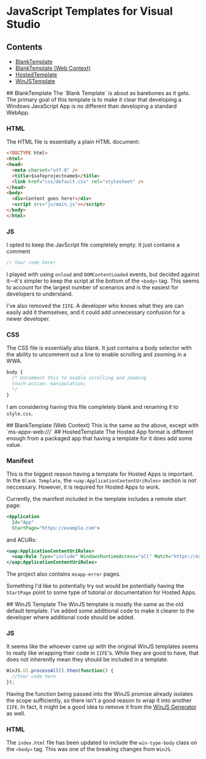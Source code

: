# JavaScript Templates for Visual Studio

## Contents
- [BlankTemplate](#BlankTemplate)
- [BlankTemplate (Web Context)](#BlankTemplateWeb)
- [HostedTemplate](#HostedTemplate)
- [WinJSTemplate](#WinJSTemplate)

<a name="BlankTemplate" />
## BlankTemplate
The `Blank Template` is about as barebones as it gets. The primary goal of this template
is to make it clear that developing a Windows JavaScript App is no different than
developing a standard WebApp.

### HTML
The HTML file is essentially a plain HTML document:
```html
<!DOCTYPE html>
<html>
<head>
  <meta charset="utf-8" />
  <title>$safeprojectname$</title>
  <link href="css/default.css" rel="stylesheet" />
</head>
<body>
  <div>Content goes here!</div>
  <script src="js/main.js"></script>
</body>
</html>
```

### JS
I opted to keep the JavScript file completely empty. It just contains a comment
```JavaScript
// Your code here!
```

I played with using `onload` and `DOMContentLoaded` events, but decided against it&mdash;it's
simpler to keep the script at the bottom of the `<body>` tag. This seems to account for the
largest number of scenarios and is the easiest for developers to understand.

I've also removed the `IIFE`. A developer who knows what they are can easily add it themselves, and it could add
unnecessary confusion for a newer developer.

### CSS
The CSS file is essentially also blank. It just contains a body selector with the ability to uncomment out a line to enable scrolling and zooming in a WWA.
```CSS
body {
  /* Uncomment this to enable scrolling and zooming
  touch-action: manipulation;
  */
}
```
I am considering having this file completely blank and renaming it to `style.css`.

<a name="BlankTemplateWeb" />
## BlankTemplate (Web Context)
This is the same as the above, except with `ms-appx-web:///`

<a name="HostedTemplate" />
## HostedTemplate
The Hosted App format is different enough from a packaged app that having a template for it
does add some value.

### Manifest
This is the biggest reason having a template for Hosted Apps is important. In the `Blank Template`,
the `<uap:ApplicationContentUriRules>` section is not neccessary. However, it is required for
Hosted Apps to work.

Currently, the manifest included in the template includes a remote start page:
```xml
<Application
  Id="App"
  StartPage="https://example.com">
```
and ACURs:
```xml
<uap:ApplicationContentUriRules>
  <uap:Rule Type="include" WindowsRuntimeAccess="all" Match="https://example.com" />
</uap:ApplicationContentUriRules>
```

The project also contains `msapp-error` pages.

Something I'd like to potentially try out would be potentially having the `StartPage` point to some
type of tutorial or documentation for Hosted Apps.

<a name="WinJSTemplate" />
## WinJS Template
The WinJS template is mostly the same as the old default template. I've added some additional code to make it clearer to the developer where additional code should be added.

### JS
It seems like the whoever came up with the original WinJS templates seems to really like wrapping their
code in `IIFE`'s. While they are good to have, that does not inherently mean they should be included in a template.
```JavaScript
WinJS.UI.processAll().then(function() {
  //Your code here
});
```
Having the function being passed into the WinJS promise already isolates the scope sufficiently, so there isn't a good reason to wrap it into another `IIFE`. In fact, it might be a good idea to remove it from the [WinJS Generator](https://github.com/winjs/generator-winjs) as well.

### HTML
The `index.html` file has been updated to include the `win-type-body` class on the `<body>` tag. This was one of the breaking changes from `WinJS`.
